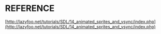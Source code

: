 # REFERENCE

[http://lazyfoo.net/tutorials/SDL/14_animated_sprites_and_vsync/index.php](http://lazyfoo.net/tutorials/SDL/14_animated_sprites_and_vsync/index.php)
